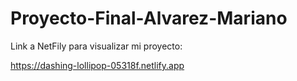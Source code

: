 # Proyecto-Final-Alvarez-Mariano
Link a NetFily para visualizar mi proyecto:

https://dashing-lollipop-05318f.netlify.app
